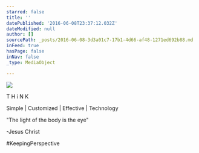 ```yaml
---
starred: false
title: ''
datePublished: '2016-06-08T23:37:12.032Z'
dateModified: null
author: []
sourcePath: _posts/2016-06-08-3d3a01c7-17b1-4d66-af48-1271ed692b88.md
inFeed: true
hasPage: false
inNav: false
_type: MediaObject

---
```

![](https://the-grid-user-content.s3-us-west-2.amazonaws.com/d68083fb-cb7c-49e8-9f22-e1667fd5a6df.jpg)

T H i N K

Simple | Customized | Effective | Technology 

"The light of the body is the eye" 

-Jesus Christ

\#KeepingPerspective